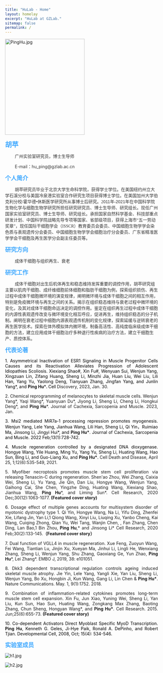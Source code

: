 ```yaml
---
title: "HuLab - Home"
layout: homelay
excerpt: "HuLab at GZLab."
sitemap: false
permalink: /
---
```



<p style="text-align: left;"><img src="{{ site.url }}{{ site.baseurl }}/images/homepage/PingHu.jpg" alt="PingHu.jpg" data-href="" style="width: 262.00px;height: 314.39px;"></p>

<!-- 中文内容 -->
<div id = "chinese">
<p style="text-align: left;"><span style="color: rgb(64, 169, 255); font-size: 22px;"><strong>胡苹</strong></span></p>
<p style="text-indent: 24pt;"><span style="color: rgb(51, 51, 51);">广州实验室研究员，博士生导师</span></p>
<p style="text-indent: 24pt;"><span style="color: rgb(51, 51, 51);">E-mail：hu_ping@gzlab.ac.cn</span></p>
<p style="text-align: left;"><span style="color: rgb(64, 169, 255); font-size: 19px;"><strong>个人简介</strong></span></p>
<p style="text-indent: 24pt;"><span
        style="color: rgb(51, 51, 51); font-family: 宋体;">胡苹研究员毕业于北京大学生命科学院，获得学士学位。在美国纽约州立大学石溪分校与美国冷泉港实验室合作研究生项目获得博士学位。在美国加州大学伯克利分校/霍华德•休斯医学研究所从事博士后研究。2</span><span
        style="color: rgb(51, 51, 51); font-family: Arial;">011</span><span
        style="color: rgb(51, 51, 51); font-family: 宋体;">年-</span><span
        style="color: rgb(51, 51, 51); font-family: Arial;">2021</span><span
        style="color: rgb(51, 51, 51); font-family: 宋体;">年在中国科学院生物化学与细胞生物学研究所担任研究研究员、博士生导师、研究组长。现任广州国家实验室研究员、博士生导师、研究组长。承担国家自然科学基金、科技部重点研发计划、中国科学院战略先导专项等国家、省部级项目，获得上海市“五一劳动奖章”，现任国际干细胞学会（ISSCR）教育委员会委员、中国细胞生物学学会染色质与表观遗传分会委员、中国细胞生物学学会细胞治疗分会委员、广东省精准医学学会干细胞及再生医学分会副主任委员等。</span>
</p>
<p style="text-indent: 24pt;"><span style="color: rgb(51, 51, 51); font-family: Arial;"> </span></p>
<p style="text-align: left;"><span style="color: rgb(64, 169, 255); font-size: 19px;"><strong>研究方向</strong></span></p>
<p style="text-indent: 24pt;"><span style="color: rgb(51, 51, 51); font-family: 宋体;">成体干细胞与组织再生、衰老</span></p>
<p style="text-indent: 24pt;"><span style="color: rgb(51, 51, 51); font-family: Arial;"> </span></p>
<p style="text-align: left;"><span style="color: rgb(64, 169, 255); font-size: 19px;"><strong>研究工作</strong></span></p>
<p style="text-indent: 24pt;"><span
        style="color: rgb(51, 51, 51); font-family: 宋体;">成体干细胞对出生后机体再生和稳态维持发挥重要的调控作用，胡苹研究组主要以肌肉干细胞、成纤维细胞前体细胞和脂肪干细胞为例，探索组织损伤、再生过程中成体干细胞微环境的演变规律，阐明微环境与成体干细胞之间的相互作用，特别是免疫微环境与再生之间的关系。揭示在组织稳态维持与衰老过程中微环境的变化，及其对成体干细胞命运决定的调控作用。鉴定在组织再生过程中成体干细胞的内源性表观遗传改变与微环境变化相互呼应，促进再生，维持组织稳态的分子机制。阐明在衰老过程中细胞内源表观遗传机制的变化规律，探索延缓与逆转衰老的再生医学技术。探索在体外模拟体内微环境，制备高活性、高纯度临床级成体干细胞的方法，建立应用成体干细胞治疗多种退行性疾病的治疗方法，建立干细胞生产、质控体系。</span>
</p>
<p> </p>
<p style="text-align: left;"><span style="color: rgb(64, 169, 255); font-size: 19px;"><strong>代表论著</strong></span></p>
<p style="text-align: justify;"><span style="color: rgb(0, 0, 0);">1. Asymmetrical Inactivation of ESR1 Signaling in
        Muscle Progenitor Cells Causes and its Reactivation Alleviates Progression of Adolescent Idiopathies Scoliosis.
        Xiexiang Shao#, Xin Fu#, Wenyuan Sui, Wenjun Yang, Xingzuan Lin, Zifang Huang, Sheng Li, Minzhi Jia, Huan Liu,
        Wei Liu, Lili Han, Yang Yu, Yaolong Deng, Tianyuan Zhang, Jingfan Yang, and Junlin Yang*, and
    </span><strong>Ping Hu</strong><span style="color: rgb(0, 0, 0);">*</span><strong>. </strong><span
        style="color: rgb(0, 0, 0);">Cell</span><strong> </strong>Discovery, 2023, Jan. 30. </p>
<p style="text-align: justify;">2. Chemical reprogramming of melanocytes to skeletal muscle cells. Wenjun
    Yang*, Yaqi Wang*, Yuanyuan Du*, Jiyong Li, Sheng Li, Cheng Li,
    Hongkui Deng*, and <strong>Ping Hu</strong>*. Journal of Cachexia, Sarcopenia and Muscle.<span
        style="color: rgb(91, 97, 107); background-color: rgb(255, 255, 255);"> </span>2023, Jan.</p>
<p style="text-align: justify;"><span style="color: rgb(0, 0, 0);">3. Msi2 mediated MiR7a-1 processing repression
        promotes myogenesis. Wenjun Yang, Lele Yang, Jianhua Wang, Lili Han, Sheng Li, Qi Yin，Ruimiao Ma, Jinsong Li,
        Jingyi Hui*, and </span><strong>Ping Hu*</strong><span style="color: rgb(0, 0, 0);">. Journal of Cachexia,
        Sarcopenia and Muscle. 2022 Feb;13(1):728-742.</span></p>
<p style="text-align: justify;"><span style="color: rgb(0, 0, 0);">4. Muscle regeneration controlled by a designated DNA
        dioxygenase. Hongye Wang, Yile Huang, Ming Yu, Yang Yu, Sheng Li, Huating Wang, Hao Sun, Bing Li, and Guo-Liang
        Xu, and </span><strong>Ping Hu*</strong><span style="color: rgb(0, 0, 0);">. </span>Cell Death and Disease,
    April 25, 1;12(6):535-549, 2021.</p>
<p style="text-align: justify;">5. Myofiber necroptosis promotes muscle stem cell proliferation via releasing Tenascin-C
    during regeneration. Shen'ao Zhou, Wei Zhang, Caixia Wei, Sheng Li, Yu Yang, Jie Qin, Dan Liu, Hongye Wang, Wenjun
    Yang, Gaihong Cai, She Chen, Yingzhe Ding, Huating Wang, Xiexiang Shao, Jianhua Wang, <strong>Ping Hu</strong>*, and
    Liming Sun*. Cell Research, 2020 Dec;30(12):1063-1077. <strong>(Featured cover story)</strong> </p>
<p style="text-align: justify;">6. Dosage effect of multiple genes accounts for multisystem disorder of myotonic
    dystrophy type 1. Qi Yin, Hongye Wang, Na Li, Yifu Ding, Zhenfei Xie, Lifang Jin, Yan Li,1 Qiong Wang, Xinyi Liu,
    Liuqing Xu, Yanbo Cheng, Kai Wang, Cuiqing Zhong, Qian Yu, Wei Tang, Wanjin Chen, 
        , Fan Zhang, Chen Ding,
    Lan Bao,1 Bin Zhou,<strong> Ping Hu</strong>,* and Jinsong Li* Cell Research, 2020
    Feb;30(2):133-145.<strong>（Featured cover story）</strong></p>
<p style="text-align: justify;">7. Dual function of VGLL4 in muscle regeneration. Xue Feng, Zuoyun Wang, Fei Wang,
    Tiantian Lu, Jinjin Xu, Xueyan Ma, Jinhui Li, Lingli He, Wenxiang Zhang, Sheng Li, Wenjun Yang, Shu Zhang, Gaoxiang
    Ge, Yun Zhao, <strong>Ping Hu</strong>*, Lei Zhang*. EMBO J, 2019, 38: e101051.</p>
<p style="text-align: justify;">8. Dkk3 dependent transcriptional regulation controls ageing induced skeletal muscle
    atrophy. Jie Yin, Lele Yang, Yangli Xie, Yan Liu, Sheng Li, Wenjun Yang, Bo Xu, Hongbin Ji, Kun Wang, Gang Li, Lin
    Chen &amp; <strong>Ping Hu*</strong>. Nature Communications. May. 1, 9(1):1752. 2018.</p>
<p style="text-align: justify;">9. Combination of inflammation-related cytokines promotes long-term muscle stem cell
    expansion. Xin Fu, Jun Xiao, Yuning Wei, Sheng Li, Yan Liu, Kun Sun, Hao Sun, Huating Wang, Zongkang Max Zhang,
    Baoting Zhang, Chun Sheng, Hongyan Wang*, and <strong>Ping Hu*</strong>. Cell Research. 2015. Jun;25(6):655-73.
    <strong>(Featured cover story)</strong> </p>
<p style="text-align: justify;"><span style="color: rgb(0, 0, 0);">10. Co-dependent Activators Direct Myoblast Specific
        MyoD Transcription. </span><strong>Ping Hu</strong><span style="color: rgb(0, 0, 0);">, Kenneth G. Geles, Ji-Hye
        Paik, Ronald A. DePinho, and Robert Tjian. Developmental Cell, 2008, Oct; 15(4): 534-546. </span></p>
<p> </p>
<p style="text-align: left;"><span style="color: rgb(64, 169, 255); font-size: 19px;"><strong>实验室成员</strong></span></p>
</div>

<!-- 英文内容 -->
<div id="english" style = "display:none;">
<p style="text-align: left;"><span style="color: rgb(64, 169, 255); font-size: 22px;"><strong>Ping Hu, Ph.
            D.</strong></span></p>
<p><span style="color: rgb(51, 51, 51);">Professor of Guangzhou Laboratory, Doctoral supervisor</span></p>
<p><span style="color: rgb(51, 51, 51);">E-mail：hu_ping@gzlab.ac.cn</span></p>
<p><span style="font-family: 宋体;"> </span></p>
<p style="text-align: left;"><span style="color: rgb(64, 169, 255); font-size: 19px;"><strong>Education and working
            experiences</strong></span></p>
<p style="text-indent: 24pt;">Dr. Ping Hu graduated from the Collage of Life Sciences, Peking University. She obtained
    her Ph. D. degree from the joint graduate program of State University of New York, Stony Brook and Cold Spring
    Harbor Laboratory. Dr. Hu performed her post-doctoral research in University of California, Berkey/Howard Hughes
    Medical Institute. She worked as a principal investigator and professor in Institute of Biochemistry and Cell
    Biology, Chinese Academy of Sciences from 2011 to 2021. Since 2021, Dr. Hu is a principal investigator and professor
    in Guangzhou Laboratory. Dr. Hu is the member of Education Committee, International Society of Stem Cell Research
    (ISSCR), Committee member of Chinese Society of Cell Biology, Cell therapy division. She also serves as editor for
    Scientific Reports, Frontier of Developmental Biology. </p>
<p> </p>
<p style="text-align: left;"><span style="color: rgb(64, 169, 255); font-size: 19px;"><strong>Research
            Interests</strong></span></p>
<p style="text-indent: 24pt;">Dr. Hu’s group is focused on the study of adult stem cells and their roles in tissue
    regeneration, homeostasis maintenance, and aging using skeletal muscle, epithelia tissues, and adipose as model
    systems. Dr. Hu’s group has identified several new microenvironment components, especially inflammation and ECM
    during regeneration to regulate the activity of adult stem cells. They have revealed the cell communications between
    immune cells, mesenchymal cells, and stem cells. Dr. Hu’s group also revealed the functions stem cells and
    circulating factors in aging. Further epigenetic circuits regulating stem cell fate determination and aging have
    been identified. Dr. Hu’s group is interested in identifying new types of adult stem cells and further uncover the
    epigenetic mechanism governing adult stem cell fate determination and aging. They are also exploring new
    regenerative medicine techniques to slow down and reverse aging and treat degenerative disease. Great efforts have
    been invested to establish the system for mass production of clinical grade stem cells and their quality controls
    for clinical applications. </p>
<p> </p>
<p style="text-align: left;"><span
        style="color: rgb(64, 169, 255); font-size: 19px;"><strong>Publications</strong></span></p>
<p style="text-align: justify;"><span style="color: rgb(0, 0, 0);">1. Asymmetrical Inactivation of ESR1 Signaling in
        Muscle Progenitor Cells Causes and its Reactivation Alleviates Progression of Adolescent Idiopathies Scoliosis.
        Xiexiang Shao#, Xin Fu#, Wenyuan Sui, Wenjun Yang, Xingzuan Lin, Zifang Huang, Sheng Li, Minzhi Jia, Huan Liu,
        Wei Liu, Lili Han, Yang Yu, Yaolong Deng, Tianyuan Zhang, Jingfan Yang, and Junlin Yang*, and
    </span><strong>Ping Hu</strong><span style="color: rgb(0, 0, 0);">*</span><strong>. </strong><span
        style="color: rgb(0, 0, 0);">Cell</span><strong> </strong>Discovery, 2023, Jan. 30. </p>
<p style="text-align: justify;">2. Chemical reprogramming of melanocytes to skeletal muscle cells. Wenjun
    Yang*, Yaqi Wang*, Yuanyuan Du*, Jiyong Li, Sheng Li, Cheng Li,
    Hongkui Deng*, and <strong>Ping Hu</strong>*. Journal of Cachexia, Sarcopenia and Muscle.<span
        style="color: rgb(91, 97, 107); background-color: rgb(255, 255, 255);"> </span>2023, Jan.</p>
<p style="text-align: justify;"><span style="color: rgb(0, 0, 0);">3. Msi2 mediated MiR7a-1 processing repression
        promotes myogenesis. Wenjun Yang, Lele Yang, Jianhua Wang, Lili Han, Sheng Li, Qi Yin，Ruimiao Ma, Jinsong Li,
        Jingyi Hui*, and </span><strong>Ping Hu*</strong><span style="color: rgb(0, 0, 0);">. Journal of Cachexia,
        Sarcopenia and Muscle. 2022 Feb;13(1):728-742.</span></p>
<p style="text-align: justify;"><span style="color: rgb(0, 0, 0);">4. Muscle regeneration controlled by a designated DNA
        dioxygenase. Hongye Wang, Yile Huang, Ming Yu, Yang Yu, Sheng Li, Huating Wang, Hao Sun, Bing Li, and Guo-Liang
        Xu, and </span><strong>Ping Hu*</strong><span style="color: rgb(0, 0, 0);">. </span>Cell Death and Disease,
    April 25, 1;12(6):535-549, 2021.</p>
<p style="text-align: justify;">5. Myofiber necroptosis promotes muscle stem cell proliferation via releasing Tenascin-C
    during regeneration. Shen'ao Zhou, Wei Zhang, Caixia Wei, Sheng Li, Yu Yang, Jie Qin, Dan Liu, Hongye Wang, Wenjun
    Yang, Gaihong Cai, She Chen, Yingzhe Ding, Huating Wang, Xiexiang Shao, Jianhua Wang, <strong>Ping Hu</strong>*, and
    Liming Sun*. Cell Research, 2020 Dec;30(12):1063-1077.<strong> (Featured cover story) </strong></p>
<p style="text-align: justify;">6. Dosage effect of multiple genes accounts for multisystem disorder of myotonic
    dystrophy type 1. Qi Yin, Hongye Wang, Na Li, Yifu Ding, Zhenfei Xie, Lifang Jin, Yan Li,1 Qiong Wang, Xinyi Liu,
    Liuqing Xu, Yanbo Cheng, Kai Wang, Cuiqing Zhong, Qian Yu, Wei Tang, Wanjin Chen, Wenjun Yang, Fan Zhang, Chen Ding,
    Lan Bao,1 Bin Zhou, <strong>Ping Hu</strong>* and Jinsong Li* Cell Research, 2020
    Feb;30(2):133-145.<strong>（Featured cover story）</strong></p>
<p style="text-align: justify;">7. Dual function of VGLL4 in muscle regeneration. Xue Feng, Zuoyun Wang, Fei Wang,
    Tiantian Lu, Jinjin Xu, Xueyan Ma, Jinhui Li, Lingli He, Wenxiang Zhang, Sheng Li, Wenjun Yang, Shu Zhang, Gaoxiang
    Ge, Yun Zhao, <strong>Ping Hu</strong>*, Lei Zhang*. EMBO J, 2019, 38: e101051.</p>
<p style="text-align: justify;">8. Dkk3 dependent transcriptional regulation controls ageing induced skeletal muscle
    atrophy. Jie Yin, Lele Yang, Yangli Xie, Yan Liu, Sheng Li, Wenjun Yang, Bo Xu, Hongbin Ji, Kun Wang, Gang Li, Lin
    Chen &amp;<strong> Ping Hu*</strong>. Nature Communications. May. 1, 9(1):1752. 2018.</p>
<p style="text-align: justify;">9. Combination of inflammation-related cytokines promotes long-term muscle stem cell
    expansion. Xin Fu, Jun Xiao, Yuning Wei, Sheng Li, Yan Liu, Kun Sun, Hao Sun, Huating Wang, Zongkang Max Zhang,
    Baoting Zhang, Chun Sheng, Hongyan Wang*, and <strong>Ping Hu*.</strong> Cell Research. 2015. Jun;25(6):655-73.
    <strong>(Featured cover story)</strong> </p>
<p style="text-align: justify;"><span style="color: rgb(0, 0, 0);">10. Co-dependent Activators Direct Myoblast Specific
        MyoD Transcription. </span><strong>Ping Hu</strong><span style="color: rgb(0, 0, 0);">, Kenneth G. Geles, Ji-Hye
        Paik, Ronald A. DePinho, and Robert Tjian. &nbsp;Developmental Cell, 2008, Oct; 15(4): 534-546. </span></p>
<p><strong> </strong></p>
<p style="text-align: left;"><span style="color: rgb(64, 169, 255); font-size: 19px;"><strong>Lab
            members</strong></span></p>
<p><br></p>
</div>

<p style="text-align: left;"><img src="{{ site.url }}{{ site.baseurl }}/images/homepage/h1.jpg" alt="h1.jpg" data-href="" style="width:auto; height:auto; max-width:100%; max-height:100%;"></p>

<p style="text-align: left;"><img src="{{ site.url }}{{ site.baseurl }}/images/homepage/h2.jpg" alt="h2.jpg" data-href="" style="width:auto; height:auto; max-width:100%; max-height:100%;"></p>




